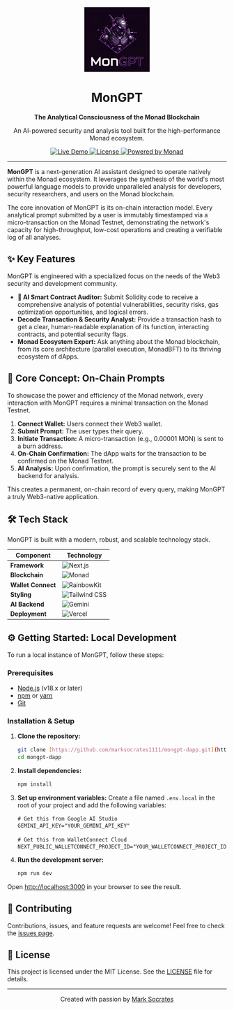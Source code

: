 <div align="center">
  <img src="https://raw.githubusercontent.com/marksocrates1111/mongpt-dapp/refs/heads/main/MonGPT.jpg" alt="MonGPT Logo" width="150">
  <h1>MonGPT</h1>
  <p>
    <b>The Analytical Consciousness of the Monad Blockchain</b>
  </p>
  <p>
    An AI-powered security and analysis tool built for the high-performance Monad ecosystem.
  </p>
  
  <a href="https://mongpt.marksocratests.xyz/">
    <img src="https://img.shields.io/badge/Live%20Demo-▲%20Vercel-black?style=for-the-badge" alt="Live Demo">
  </a>
  <a href="https://github.com/marksocrates1111/mongpt-dapp/blob/main/LICENSE">
    <img src="https://img.shields.io/badge/License-MIT-purple?style=for-the-badge" alt="License">
  </a>
  <a href="https://monad.xyz/">
    <img src="https://img.shields.io/badge/Powered%20by-Monad-violet?style=for-the-badge" alt="Powered by Monad">
  </a>

</div>

---

**MonGPT** is a next-generation AI assistant designed to operate natively within the Monad ecosystem. It leverages the synthesis of the world's most powerful language models to provide unparalleled analysis for developers, security researchers, and users on the Monad blockchain.

The core innovation of MonGPT is its on-chain interaction model. Every analytical prompt submitted by a user is immutably timestamped via a micro-transaction on the Monad Testnet, demonstrating the network's capacity for high-throughput, low-cost operations and creating a verifiable log of all analyses.

## ✨ Key Features

MonGPT is engineered with a specialized focus on the needs of the Web3 security and development community.

* **🧠 AI Smart Contract Auditor:** Submit Solidity code to receive a comprehensive analysis of potential vulnerabilities, security risks, gas optimization opportunities, and logical errors.
* **Decode Transaction & Security Analyst:** Provide a transaction hash to get a clear, human-readable explanation of its function, interacting contracts, and potential security flags.
* **Monad Ecosystem Expert:** Ask anything about the Monad blockchain, from its core architecture (parallel execution, MonadBFT) to its thriving ecosystem of dApps.

## 🚀 Core Concept: On-Chain Prompts

To showcase the power and efficiency of the Monad network, every interaction with MonGPT requires a minimal transaction on the Monad Testnet.

1.  **Connect Wallet:** Users connect their Web3 wallet.
2.  **Submit Prompt:** The user types their query.
3.  **Initiate Transaction:** A micro-transaction (e.g., 0.00001 MON) is sent to a burn address.
4.  **On-Chain Confirmation:** The dApp waits for the transaction to be confirmed on the Monad Testnet.
5.  **AI Analysis:** Upon confirmation, the prompt is securely sent to the AI backend for analysis.

This creates a permanent, on-chain record of every query, making MonGPT a truly Web3-native application.

## 🛠️ Tech Stack

MonGPT is built with a modern, robust, and scalable technology stack.

| Component         | Technology                                                                                                  |
| ----------------- | ----------------------------------------------------------------------------------------------------------- |
| **Framework** | ![Next.js](https://img.shields.io/badge/Next.js-000000?style=for-the-badge&logo=next.js&logoColor=white)      |
| **Blockchain** | ![Monad](https://img.shields.io/badge/Monad-9B51E0?style=for-the-badge&logo=ethereum&logoColor=white)          |
| **Wallet Connect**| ![RainbowKit](https://img.shields.io/badge/RainbowKit-0E76FD?style=for-the-badge&logo=rainbow&logoColor=white)|
| **Styling** | ![Tailwind CSS](https://img.shields.io/badge/Tailwind_CSS-38B2AC?style=for-the-badge&logo=tailwind-css&logoColor=white) |
| **AI Backend** | ![Gemini](https://img.shields.io/badge/Google_Gemini-8E75B9?style=for-the-badge&logo=google&logoColor=white)    |
| **Deployment** | ![Vercel](https://img.shields.io/badge/Vercel-000000?style=for-the-badge&logo=vercel&logoColor=white)          |

## ⚙️ Getting Started: Local Development

To run a local instance of MonGPT, follow these steps:

### Prerequisites

- [Node.js](https://nodejs.org/en/) (v18.x or later)
- [npm](https://www.npmjs.com/) or [yarn](https://yarnpkg.com/)
- [Git](https://git-scm.com/)

### Installation & Setup

1.  **Clone the repository:**
    ```bash
    git clone [https://github.com/marksocrates1111/mongpt-dapp.git](https://github.com/marksocrates1111/mongpt-dapp.git)
    cd mongpt-dapp
    ```

2.  **Install dependencies:**
    ```bash
    npm install
    ```

3.  **Set up environment variables:**
    Create a file named `.env.local` in the root of your project and add the following variables:
    ```env
    # Get this from Google AI Studio
    GEMINI_API_KEY="YOUR_GEMINI_API_KEY"

    # Get this from WalletConnect Cloud
    NEXT_PUBLIC_WALLETCONNECT_PROJECT_ID="YOUR_WALLETCONNECT_PROJECT_ID"
    ```

4.  **Run the development server:**
    ```bash
    npm run dev
    ```

Open [http://localhost:3000](http://localhost:3000) in your browser to see the result.

## 🤝 Contributing

Contributions, issues, and feature requests are welcome! Feel free to check the [issues page](https://github.com/marksocrates1111/mongpt-dapp/issues).

## 📄 License

This project is licensed under the MIT License. See the [LICENSE](https://github.com/marksocrates1111/mongpt-dapp/blob/main/LICENSE) file for details.

---
<div align="center">
  <p>Created with passion by <a href="https://github.com/marksocrates1111">Mark Socrates</a></p>
</div>
